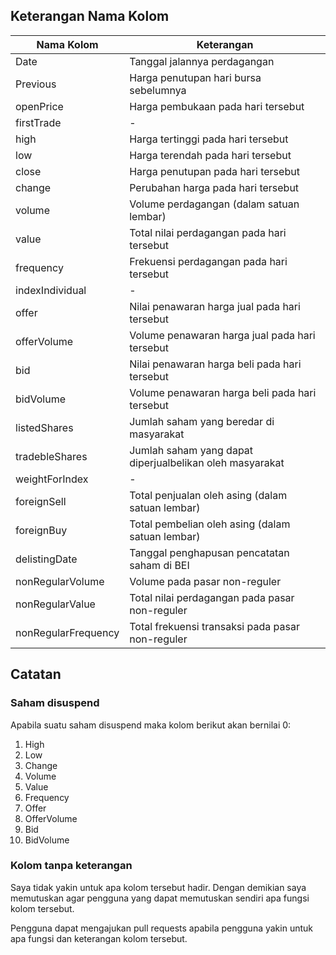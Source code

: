 ## Keterangan Nama Kolom

| Nama Kolom            | Keterangan                                                |
|---------------------  |---------------------------------------------------------- |
| Date                  | Tanggal jalannya perdagangan                              |
| Previous              | Harga penutupan hari bursa sebelumnya                     |
| openPrice             | Harga pembukaan pada hari tersebut                        |
| firstTrade            | -                                                         |
| high                  | Harga tertinggi pada hari tersebut                        |
| low                   | Harga terendah pada hari tersebut                         |
| close                 | Harga penutupan pada hari tersebut                        |
| change                | Perubahan harga pada hari tersebut                        |
| volume                | Volume perdagangan (dalam satuan lembar)                  |
| value                 | Total nilai perdagangan pada hari tersebut                |
| frequency             | Frekuensi perdagangan pada hari tersebut                  |
| indexIndividual       | -                                                         |
| offer                 | Nilai penawaran harga jual pada hari tersebut             |
| offerVolume           | Volume penawaran harga jual pada hari tersebut            |
| bid                   | Nilai penawaran harga beli pada hari tersebut             |
| bidVolume             | Volume penawaran harga beli pada hari tersebut            |
| listedShares          | Jumlah saham yang beredar di masyarakat                   |
| tradebleShares        | Jumlah saham yang dapat diperjualbelikan oleh masyarakat  |
| weightForIndex        | -                                                         |
| foreignSell           | Total penjualan oleh asing (dalam satuan lembar)          |
| foreignBuy            | Total pembelian oleh asing (dalam satuan lembar)          |
| delistingDate         | Tanggal penghapusan pencatatan saham di BEI               |
| nonRegularVolume      | Volume pada pasar non-reguler                             |
| nonRegularValue       | Total nilai perdagangan pada pasar non-reguler            |
| nonRegularFrequency   | Total frekuensi transaksi pada pasar non-reguler          |

## Catatan

### Saham disuspend

Apabila suatu saham disuspend maka kolom berikut akan bernilai 0:
1. High
2. Low
3. Change
4. Volume
5. Value
6. Frequency
7. Offer
8. OfferVolume
9. Bid
10. BidVolume

### Kolom tanpa keterangan

Saya tidak yakin untuk apa kolom tersebut hadir. Dengan demikian saya memutuskan agar pengguna yang dapat memutuskan sendiri apa fungsi kolom tersebut.

Pengguna dapat mengajukan pull requests apabila pengguna yakin untuk apa fungsi dan keterangan kolom tersebut.
